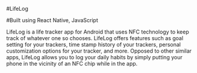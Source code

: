 
#LifeLog

#Built using React Native, JavaScript

LifeLog is a life tracker app for Android that uses NFC technology to keep track of whatever one so chooses. LifeLog offers features such as goal setting for your trackers, time stamp history of your trackers, personal customization options for your tracker, and more. Opposed to other similar apps, LifeLog allows you to log your daily habits by simply putting your phone in the vicinity of an NFC chip while in the app. 




